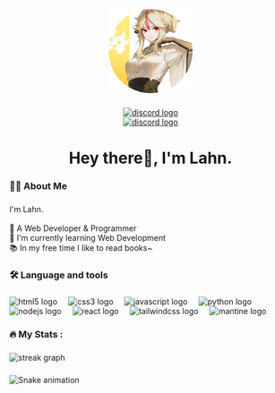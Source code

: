 <div align="center">
  <img height="150" src="https://github.com/Lahnshen/Lahnshen/blob/main/Picture.png?raw=true"  />
  
</div>

###

<div align="center">
  <a href="https://x.com/Lahnshen" target="_blank">
    <img src="https://img.shields.io/badge/X-000000?style=for-the-badge&logo=x&logoColor=white" height="25" alt="discord logo"  />
  </a>
  <div></div>
  <a href="https://discord.com/users/911574067377733663" target="_blank">
    <img src="https://img.shields.io/static/v1?message=Discord&logo=discord&label=&color=7289DA&logoColor=white&labelColor=&style=for-the-badge" height="25" alt="discord logo"  />
  </a>
</div>

###

<h1 align="center">Hey there👋, I'm Lahn.</h1>

###

<h3 align="left">👩‍💻  About Me</h3>

###

<p align="left">I'm Lahn.<br><br>🔭 A Web Developer & Programmer<br>🏫 I'm currently learning Web Development<br>📚 In my free time I like to read books~</p>

###

<h3 align="left">🛠 Language and tools</h3>

###

<div align="left">
  <img src="https://cdn.simpleicons.org/html5/E34F26" height="40" alt="html5 logo"  />
  <img width="12" />
  <img src="https://cdn.simpleicons.org/css3/1572B6" height="40" alt="css3 logo"  />
  <img width="12" />
  <img src="https://cdn.jsdelivr.net/gh/devicons/devicon/icons/javascript/javascript-original.svg" height="40" alt="javascript logo"  />
  <img width="12" />
  <img src="https://cdn.jsdelivr.net/gh/devicons/devicon/icons/python/python-original.svg" height="40" alt="python logo"  />
  <img width="12" />
  <img src="https://cdn.jsdelivr.net/gh/devicons/devicon/icons/nodejs/nodejs-original.svg" height="40" alt="nodejs logo"  />
  <img width="12" />
  <img src="https://cdn.jsdelivr.net/gh/devicons/devicon/icons/react/react-original.svg" height="40" alt="react logo"  />
  <img width="12" />
  <img src="https://cdn.simpleicons.org/tailwindcss/06B6D4" height="40" alt="tailwindcss logo"  />
  <img width="12" />
  <img src="https://cdn.simpleicons.org/mantine" height="40" alt="mantine logo"  />
  <img width="12" />
  
</div>

###

<h3 align="left">🔥   My Stats :</h3>

###

<div align="left">
  <img src="https://github-readme-stats.vercel.app/api?username=lahnshen&show_icons=true&locale=en&theme=dark" height="220" alt="streak graph"  />
</div>

###

<img src="https://profile-readme-generator.com/assets/snake.svg" alt="Snake animation" />

###
